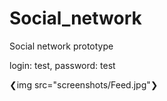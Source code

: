 # Social_network
Social network prototype

login: test,
password: test 

❮img src="screenshots/Feed.jpg"❯

